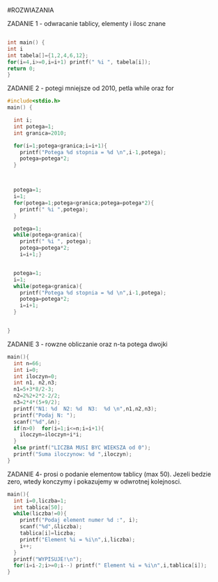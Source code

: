 #ROZWIAZANIA

ZADANIE 1 - odwracanie tablicy, elementy i ilosc znane

```c

int main() {
int i
int tabela[]={1,2,4,6,12};
for(i=4,i>=0,i=i+1) printf(" %i ", tabela[i]);
return 0;
}
```

ZADANIE 2 - potegi mniejsze od 2010, petla while oraz for

```c
#include<stdio.h>
main() {

  int i;
  int potega=1;
  int granica=2010;

  for(i=1;potega<granica;i=i+1){
    printf("Potega %d stopnia = %d \n",i-1,potega);
    potega=potega*2;
  }



  potega=1;
  i=1;
  for(potega=1;potega<granica;potega=potega*2){
    printf(" %i ",potega);
  } 

  potega=1;
  while(potega<granica){
    printf(" %i ", potega);
    potega=potega*2;
    i=i+1;}


  potega=1;
  i=1;
  while(potega<granica){
    printf("Potega %d stopnia = %d \n",i-1,potega);
    potega=potega*2;
    i=i+1;
  }


}
```
ZADANIE 3 - rowzne obliczanie oraz n-ta potega dwojki

```c
main(){
  int n=66;
  int i=0;
  int iloczyn=0;
  int n1, n2,n3;
  n1=5+3*8/2-3;
  n2=2%2+2*2-2/2;
  n3=2*4*(5+9/2);
  printf("N1: %d  N2: %d  N3:  %d \n",n1,n2,n3);
  printf("Podaj N: ");
  scanf("%d",&n);
  if(n>0)  for(i=1;i<=n;i=i+1){
    iloczyn=iloczyn+i*i;
  }
  else printf("LICZBA MUSI BYC WIEKSZA od 0");
  printf("Suma iloczynow: %d ",iloczyn);
}
```
ZADANIE 4- prosi o podanie elementow tablicy (max 50). Jezeli bedzie zero, wtedy konczymy i pokazujemy w odwrotnej kolejnosci.

```c
main(){
  int i=0,liczba=1;
  int tablica[50];
  while(liczba!=0){
    printf("Podaj element numer %d :", i);
    scanf("%d",&liczba);
    tablica[i]=liczba;
    printf("Element %i = %i\n",i,liczba);
    i++;
  }
  printf("WYPISUJE!\n");
  for(i=i-2;i>=0;i--) printf(" Element %i = %i\n",i,tablica[i]);
}
```
